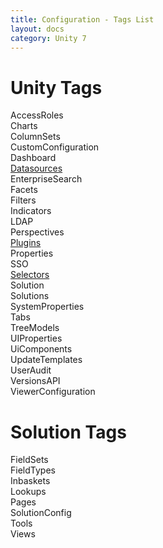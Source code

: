 ```yaml
---
title: Configuration - Tags List
layout: docs
category: Unity 7
---
```

# Unity Tags

AccessRoles  
Charts  
ColumnSets    
CustomConfiguration    
Dashboard      
[Datasources](tags-list/datasources-tag.md)  
EnterpriseSearch    
Facets  
Filters    
Indicators  
LDAP    
Perspectives    
[Plugins](tags-list/plugins-tag.md)    
Properties   
SSO  
[Selectors](tags-list/selectors-tag.md)  
Solution    
Solutions    
SystemProperties    
Tabs    
TreeModels    
UIProperties    
UiComponents  
UpdateTemplates    
UserAudit  
VersionsAPI    
ViewerConfiguration    

# Solution Tags

FieldSets    
FieldTypes    
Inbaskets    
Lookups  
Pages    
SolutionConfig    
Tools    
Views  

